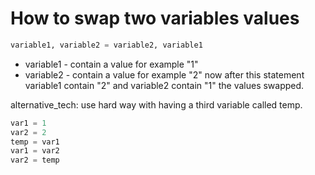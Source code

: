 # How to swap two variables values

```python
variable1, variable2 = variable2, variable1
```

- variable1 - contain a value for example "1"
- variable2 - contain a value for example "2"
now after this statement variable1 contain "2" and variable2 contain "1" the values swapped.

alternative_tech: use hard way with having a third variable called temp.
```python
var1 = 1
var2 = 2
temp = var1
var1 = var2
var2 = temp
```
